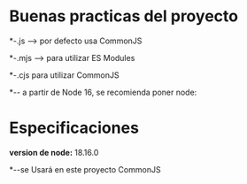 # Buenas practicas del proyecto

*-.js --> por defecto usa CommonJS

*-.mjs --> para utilizar ES Modules

*-.cjs para utilizar CommonJS

*-- a partir de Node 16, se recomienda poner node:

# Especificaciones

**version de node:**
18.16.0

*--se Usará en este proyecto CommonJS